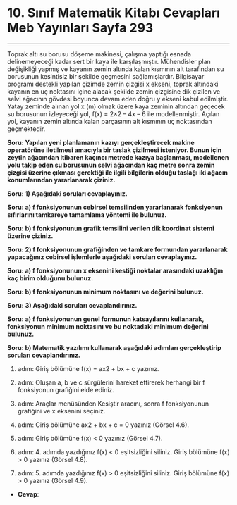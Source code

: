 # 10. Sınıf Matematik Kitabı Cevapları Meb Yayınları Sayfa 293

---

Toprak altı su borusu döşeme makinesi, çalışma yaptığı esnada delinemeyeceği kadar sert bir kaya ile karşılaşmıştır. Mühendisler plan değişikliği yapmış ve kayanın zemin altında kalan kısmının alt tarafından su borusunun kesintisiz bir şekilde geçmesini sağlamışlardır. Bilgisayar programı destekli yapılan çizimde zemin çizgisi x ekseni, toprak altındaki kayanın en uç noktasını içine alacak şekilde zemin çizgisine dik çizilen ve selvi ağacının gövdesi boyunca devam eden doğru y ekseni kabul edilmiştir. Yatay zeminde alınan yol x (m) olmak üzere kaya zeminin altından geçecek su borusunun izleyeceği yol, f(x) = 2×2 – 4x – 6 ile modellenmiştir. Açılan yol, kayanın zemin altında kalan parçasının alt kısmının uç noktasından geçmektedir.

**Soru: Yapılan yeni planlamanın kazıyı gerçekleştirecek makine operatörüne iletilmesi amacıyla bir taslak çizilmesi isteniyor. Bunun için zeytin ağacından itibaren kaçıncı metrede kazıya başlanması, modellenen yolu takip eden su borusunun selvi ağacından kaç metre sonra zemin çizgisi üzerine çıkması gerektiği ile ilgili bilgilerin olduğu taslağı iki ağacın konumlarından yararlanarak çiziniz.**

**Soru: 1) Aşağıdaki soruları cevaplayınız.**

**Soru: a) f fonksiyonunun cebirsel temsilinden yararlanarak fonksiyonun sıfırlarını tamkareye tamamlama yöntemi ile bulunuz.**

**Soru: b) f fonksiyonunun grafik temsilini verilen dik koordinat sistemi üzerine çiziniz.**

**Soru: 2) f fonksiyonunun grafiğinden ve tamkare formundan yararlanarak yapacağınız cebirsel işlemlerle aşağıdaki soruları cevaplayınız.**

**Soru: a) f fonksiyonunun x eksenini kestiği noktalar arasındaki uzaklığın kaç birim olduğunu bulunuz.**

**Soru: b) f fonksiyonunun minimum noktasını ve değerini bulunuz.**

**Soru: 3) Aşağıdaki soruları cevaplandırınız.**

**Soru: a) f fonksiyonunun genel formunun katsayılarını kullanarak, fonksiyonun minimum noktasını ve bu noktadaki minimum değerini bulunuz.**

**Soru: b) Matematik yazılımı kullanarak aşağıdaki adımları gerçekleştirip soruları cevaplandırınız.**

1. adım: Giriş bölümüne f(x) = ax2 + bx + c yazınız.

 2. adım: Oluşan a, b ve c sürgülerini hareket ettirerek herhangi bir f fonksiyonun grafiğini elde ediniz.

 3. adım: Araçlar menüsünden Kesiştir aracını, sonra f fonksiyonunun grafiğini ve x eksenini seçiniz.

 4. adım: Giriş bölümüne ax2 + bx + c = 0 yazınız (Görsel 4.6).

 5. adım: Giriş bölümüne f(x) < 0 yazınız (Görsel 4.7).

 6. adım: 4. adımda yazdığınız f(x) < 0 eşitsizliğini siliniz. Giriş bölümüne f(x) > 0 yazınız (Görsel 4.8).

 7. adım: 5. adımda yazdığınız f(x) > 0 eşitsizliğini siliniz. Giriş bölümüne f(x) > 0 yazınız (Görsel 4.9).

-   **Cevap**: